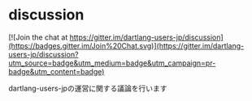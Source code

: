 discussion
==========

[![Join the chat at https://gitter.im/dartlang-users-jp/discussion](https://badges.gitter.im/Join%20Chat.svg)](https://gitter.im/dartlang-users-jp/discussion?utm_source=badge&utm_medium=badge&utm_campaign=pr-badge&utm_content=badge)

dartlang-users-jpの運営に関する議論を行います
